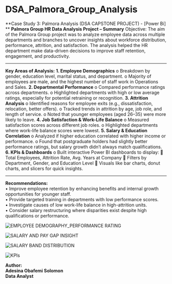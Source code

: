# DSA_Palmora_Group_Analysis
**Case Study 3: Palmora Analysis (DSA CAPSTONE PROJECT) - [Power Bi]
**
**Palmora Group HR Data Analysis Project – Summary**
Objective:
The aim of the Palmora Group project was to analyze employee data across multiple departments and branches to uncover insights about workforce distribution, performance, attrition, and satisfaction. The analysis helped the HR department make data-driven decisions to improve staff retention, engagement, and productivity.
________________________________________
**Key Areas of Analysis:**
**1.	Employee Demographics**
o	Breakdown by gender, education level, marital status, and department.
o	Majority of employees are male, and the highest number of staff work in Operations and Sales.
**2.	Departmental Performance**
o	Compared performance ratings across departments.
o	Highlighted departments with high or low average ratings, especially for potential retraining or recognition.
**3.	Attrition Analysis**
o	Identified reasons for employee exits (e.g., dissatisfaction, relocation, better offers).
o	Tracked trends in attrition by age, job role, and length of service.
o	Noted that younger employees (aged 26–35) were more likely to leave.
**4.	Job Satisfaction & Work-Life Balance**
o	Measured satisfaction scores across different job roles.
o	Highlighted departments where work-life balance scores were lowest.
**5.	Salary & Education Correlation**
o	Analyzed if higher education correlated with higher income or performance.
o	Found that postgraduate holders had slightly better performance ratings, but salary growth didn’t always match qualifications.
**6.	KPIs & Dashboards**
o	Built interactive Power BI dashboards to display:
	Total Employees, Attrition Rate, Avg. Years at Company
	Filters by Department, Gender, and Education Level
	Visuals like bar charts, donut charts, and slicers for quick insights.
________________________________________
**Recommendations:** <br>
•	Improve employee retention by enhancing benefits and internal growth opportunities for younger staff. <br>
•	Provide targeted training in departments with low performance scores. <br>
•	Investigate causes of low work-life balance in high-attrition units. <br>
•	Consider salary restructuring where disparities exist despite high qualifications or performance. <br>

![EMPLOYEE DEMOGRAPHY_PERFORMANCE RATING](https://github.com/user-attachments/assets/3eaa2785-d56b-4019-ae68-eb37a9fbd6ee)

![SALARY AND PAY GAP INSIGHT](https://github.com/user-attachments/assets/88b47520-be9a-4e71-a4cb-c6012fa467c9)

![SALARY BAND DISTRIBUTION](https://github.com/user-attachments/assets/3a6c2d4c-40d0-4909-8f3d-c8729cdbf47a)

![KPIs](https://github.com/user-attachments/assets/2fad06cd-e759-45e5-aea8-ce1c63961c5a)




**Author:** <br>
**Adesina Obafemi Solomon**  <br>
**Data Analyst**
